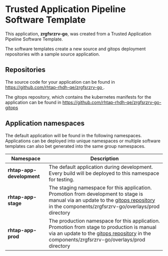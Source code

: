 # Trusted Application Pipeline Software Template

This application, **zrgfsrzrv-go**, was created from a Trusted Application Pipeline Software Template.

The software templates create a new source and gitops deployment repositories with a sample source application. 

## Repositories

The source code for your application can be found in [https://github.com/rhtap-rhdh-qe/zrgfsrzrv-go ](https://github.com/rhtap-rhdh-qe/zrgfsrzrv-go ).
 
The gitops repository, which contains the kubernetes manifests for the application can be found in 
[https://github.com/rhtap-rhdh-qe/zrgfsrzrv-go-gitops ](https://github.com/rhtap-rhdh-qe/zrgfsrzrv-go-gitops ) 

## Application namespaces 

The default application will be found in the following namespaces. Applications can be deployed into unique namespaces or multiple software templates can also bet generated into the same group namespaces.  

|  Namespace   |  Description   |  
| -------- | -------- |   
| **rhtap-app-development** | The default application during development. Every build will be deployed to this namespace for testing. | 
| **rhtap-app-stage** | The staging namespace for this application. Promotion from development to stage is manual via an update to the [gitops repository](https://github.com/rhtap-rhdh-qe/zrgfsrzrv-go-gitops ) in the components/zrgfsrzrv-go/overlays/prod directory |  
| **rhtap-app-prod** | The production namespace for this application. Promotion from stage to production is manual via an update to the [gitops repository](https://github.com/rhtap-rhdh-qe/zrgfsrzrv-go-gitops ) in the components/zrgfsrzrv-go/overlays/prod directory | 